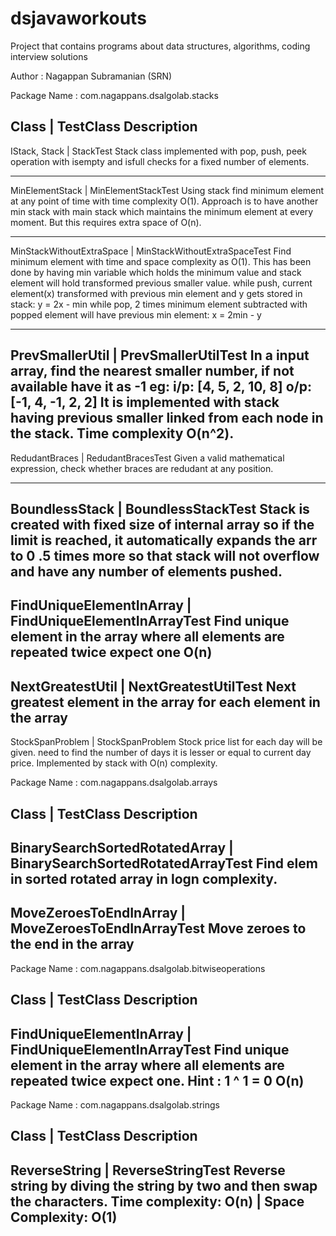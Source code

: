 ﻿# dsjavaworkouts
Project that contains programs about data structures, algorithms, coding interview solutions

Author : Nagappan Subramanian (SRN)

Package Name : com.nagappans.dsalgolab.stacks

Class                           | TestClass
    Description
---------------------------------------------------------------
IStack, Stack                   | StackTest
    Stack class implemented with pop, push, peek operation with isempty and isfull checks for a fixed number of elements.
    
---------------------------------------------------------------
MinElementStack                 | MinElementStackTest
    Using stack find minimum element at any point of time with time complexity O(1). Approach is to have another min stack with main stack
    which maintains the minimum element at every moment. But this requires extra space of O(n).

---------------------------------------------------------------
MinStackWithoutExtraSpace       | MinStackWithoutExtraSpaceTest
    Find minimum element with time and space complexity as O(1). This has been done by having min variable which holds
    the minimum value and stack element will hold transformed previous smaller value.
    while push, current element(x) transformed with previous min element and y gets stored in stack: y = 2x - min
    while pop, 2 times minimum element subtracted with popped element will have previous min element:    x = 2min - y

------------------------------------------------------------------
PrevSmallerUtil                 | PrevSmallerUtilTest
    In a input array, find the nearest smaller number, if not available have it as -1
        eg: i/p: [4, 5, 2, 10, 8]
            o/p: [-1, 4, -1, 2, 2]
    It is implemented with stack having previous smaller linked from each node in the stack. Time complexity O(n^2).
------------------------------------------------------------------
RedudantBraces                  | RedudantBracesTest
    Given a valid mathematical expression, check whether braces are redudant at any position.

------------------------------------------------------------------
BoundlessStack                  | BoundlessStackTest
    Stack is created with fixed size of internal array so if the limit is reached, it automatically expands the arr to 0
    .5 times more so that stack will not overflow and have any number of elements pushed.
------------------------------------------------------------------
FindUniqueElementInArray        | FindUniqueElementInArrayTest
    Find unique element in the array where all elements are repeated twice expect one
    O(n)
------------------------------------------------------------------
NextGreatestUtil | NextGreatestUtilTest
    Next greatest element in the array for each element in the array
------------------------------------------------------------------
StockSpanProblem | StockSpanProblem
    Stock price list for each day will be given. need to find the number of days it is lesser or equal to current day
    price. Implemented by stack with O(n) complexity.


Package Name : com.nagappans.dsalgolab.arrays

Class                           | TestClass
    Description
---------------------------------------------------------------
BinarySearchSortedRotatedArray  | BinarySearchSortedRotatedArrayTest
    Find elem in sorted rotated array  in logn complexity.
------------------------------------------------------------------
MoveZeroesToEndInArray | MoveZeroesToEndInArrayTest
    Move zeroes to the end in the array
------------------------------------------------------------------

Package Name : com.nagappans.dsalgolab.bitwiseoperations

Class                           | TestClass
    Description
---------------------------------------------------------------
FindUniqueElementInArray        | FindUniqueElementInArrayTest
    Find unique element in the array where all elements are repeated twice expect one.
    Hint : 1 ^ 1 = 0
    O(n)
------------------------------------------------------------------

Package Name : com.nagappans.dsalgolab.strings

Class                           | TestClass
    Description
---------------------------------------------------------------
ReverseString        | ReverseStringTest
    Reverse string by diving the string by two and then swap the characters.
    Time complexity: O(n)  | Space Complexity: O(1)
------------------------------------------------------------------







